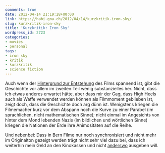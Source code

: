 ```yaml
---
comments: true
date: 2012-04-14 21:19:28+00:00
link: https://habi.gna.ch/2012/04/14/kurzkritik-iron-sky/
slug: kurzkritik-iron-sky
title: 'Kurzkritik: Iron Sky'
wordpress_id: 2723
categories:
- movies
- personal
tags:
- iron sky
- kritik
- kurzkritik
- science fiction
---
```


Auch wenn der [Hintergrund zur Entstehung](http://www.ironsky.net/site/support/finance/) des Films spannend ist, gibt die Geschichte vor allem im zweiten Teil wenig substanzielles her. Nicht, dass ich etwas anderes erwartet hätte, aber dass mir der Gag, dass High Heels auch als Waffe verwendet werden können als Filmmoment geblieben ist, zeigt doch, dass die Geschichte doch arg dünn ist. Wenigstens kriegen die Filmemacher kurz vor dem Abspann noch die Kurve zu einer Parabel (im sprachlichen, nicht mathematischen Sinne); nicht einmal im Angesichts von hinter dem Mond lebenden Nazis (im bildlichen und wörtlichen Sinne) kriegen die Nationen der Erde ihre Animositäten auf die Reihe.

Und nebenbei: Dass in Bern Filme nur noch synchronisiert und nicht mehr im Originalton gezeigt werden trägt nicht sehr viel dazu bei, dass ich weiterhin mein Geld an den Kinokassen und nicht [anderswo](https://apple.com/itunes/charts/movies/) ausgeben will.
